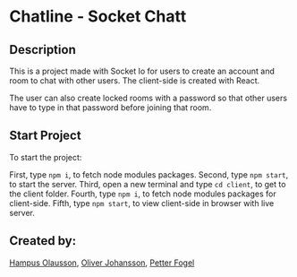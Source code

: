 # Chatline - Socket Chatt

## Description

This is a project made with Socket Io for users to create an account and room to chat with other users. The client-side is created with React. 

The user can also create locked rooms with a password so that other users have to type in that password before joining that room.

## Start Project

To start the project:

First, type `npm i`, to fetch node modules packages.
Second, type `npm start`, to start the server.
Third, open a new terminal and type `cd client`, to get to the client folder.
Fourth, type `npm i`, to fetch node modules packages for client-side.
Fifth, type `npm start`, to view client-side in browser with live server.

## Created by:

[Hampus Olausson](https://github.com/HampusJohnOlausson), 
[Oliver Johansson](https://github.com/Browbeans),
[Petter Fogel](https://github.com/PetterFogel)